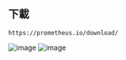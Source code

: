 ## 下載
```
https://prometheus.io/download/
```
![image](https://user-images.githubusercontent.com/79491888/113239279-05f06380-92dd-11eb-872a-fb4b413e2d51.png)
![image](https://user-images.githubusercontent.com/79491888/113239411-44861e00-92dd-11eb-8605-f14cb4eebb1e.png)


